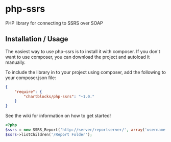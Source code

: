php-ssrs
========

PHP library for connecting to SSRS over SOAP

Installation / Usage
--------------------

The easiest way to use php-ssrs is to install it with composer. If you don't want to use composer, you can download the project and autoload it manually.

To include the library in to your project using composer, add the following to your composer.json file:

```json
{
    "require": {
        "chartblocks/php-ssrs": "~1.0."
    }
}
```

See the wiki for information on how to get started!

```php
<?php
$ssrs = new SSRS_Report('http://server/reportserver/', array('username' => 'thomas', 'password' => 'secureme'));
$ssrs->listChildren('/Report Folder');
```
